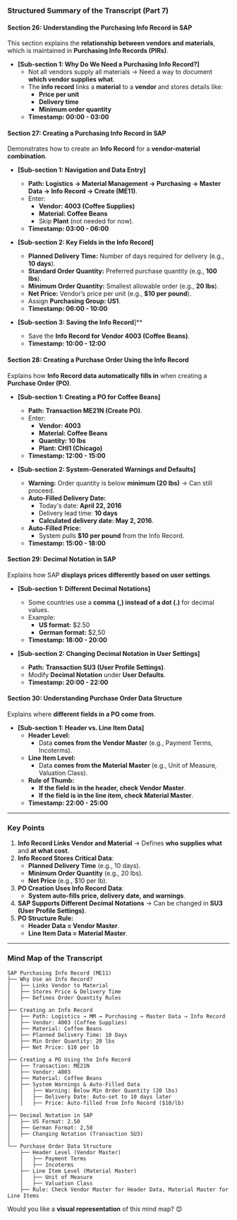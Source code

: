 ### **Structured Summary of the Transcript (Part 7)**  

#### **Section 26: Understanding the Purchasing Info Record in SAP**  
This section explains the **relationship between vendors and materials**, which is maintained in **Purchasing Info Records (PIRs)**.  

- **[Sub-section 1: Why Do We Need a Purchasing Info Record?]**  
  - Not all vendors supply all materials → Need a way to document **which vendor supplies what**.  
  - The **info record** links a **material** to a **vendor** and stores details like:  
    - **Price per unit**  
    - **Delivery time**  
    - **Minimum order quantity**  
  - **Timestamp: 00:00 - 03:00**  

#### **Section 27: Creating a Purchasing Info Record in SAP**  
Demonstrates how to create an **Info Record** for a **vendor-material combination**.  

- **[Sub-section 1: Navigation and Data Entry]**  
  - **Path:** **Logistics → Material Management → Purchasing → Master Data → Info Record → Create (ME11)**.  
  - Enter:  
    - **Vendor: 4003 (Coffee Supplies)**  
    - **Material: Coffee Beans**  
    - Skip **Plant** (not needed for now).  
  - **Timestamp: 03:00 - 06:00**  

- **[Sub-section 2: Key Fields in the Info Record]**  
  - **Planned Delivery Time:** Number of days required for delivery (e.g., **10 days**).  
  - **Standard Order Quantity:** Preferred purchase quantity (e.g., **100 lbs**).  
  - **Minimum Order Quantity:** Smallest allowable order (e.g., **20 lbs**).  
  - **Net Price:** Vendor’s price per unit (e.g., **$10 per pound**).  
  - Assign **Purchasing Group: US1**.  
  - **Timestamp: 06:00 - 10:00**  

- **[Sub-section 3: Saving the Info Record**]**  
  - Save the **Info Record for Vendor 4003 (Coffee Beans)**.  
  - **Timestamp: 10:00 - 12:00**  

#### **Section 28: Creating a Purchase Order Using the Info Record**  
Explains how **Info Record data automatically fills in** when creating a **Purchase Order (PO)**.  

- **[Sub-section 1: Creating a PO for Coffee Beans]**  
  - **Path:** **Transaction ME21N (Create PO)**.  
  - Enter:  
    - **Vendor: 4003**  
    - **Material: Coffee Beans**  
    - **Quantity: 10 lbs**  
    - **Plant: CHI1 (Chicago)**  
  - **Timestamp: 12:00 - 15:00**  

- **[Sub-section 2: System-Generated Warnings and Defaults]**  
  - **Warning:** Order quantity is below **minimum (20 lbs)** → Can still proceed.  
  - **Auto-Filled Delivery Date:**  
    - Today's date: **April 22, 2016**  
    - Delivery lead time: **10 days**  
    - **Calculated delivery date: May 2, 2016**.  
  - **Auto-Filled Price:**  
    - System pulls **$10 per pound** from the Info Record.  
  - **Timestamp: 15:00 - 18:00**  

#### **Section 29: Decimal Notation in SAP**  
Explains how SAP **displays prices differently based on user settings**.  

- **[Sub-section 1: Different Decimal Notations]**  
  - Some countries use a **comma (,) instead of a dot (.)** for decimal values.  
  - Example:  
    - **US format:** $2.50  
    - **German format:** $2,50  
  - **Timestamp: 18:00 - 20:00**  

- **[Sub-section 2: Changing Decimal Notation in User Settings]**  
  - **Path:** **Transaction SU3 (User Profile Settings)**.  
  - Modify **Decimal Notation** under **User Defaults**.  
  - **Timestamp: 20:00 - 22:00**  

#### **Section 30: Understanding Purchase Order Data Structure**  
Explains where **different fields in a PO come from**.  

- **[Sub-section 1: Header vs. Line Item Data]**  
  - **Header Level:**  
    - Data **comes from the Vendor Master** (e.g., Payment Terms, Incoterms).  
  - **Line Item Level:**  
    - Data **comes from the Material Master** (e.g., Unit of Measure, Valuation Class).  
  - **Rule of Thumb:**  
    - **If the field is in the header, check Vendor Master**.  
    - **If the field is in the line item, check Material Master**.  
  - **Timestamp: 22:00 - 25:00**  

---

### **Key Points**  
1. **Info Record Links Vendor and Material** → Defines **who supplies what** and **at what cost**.  
2. **Info Record Stores Critical Data**:  
   - **Planned Delivery Time** (e.g., 10 days).  
   - **Minimum Order Quantity** (e.g., 20 lbs).  
   - **Net Price** (e.g., $10 per lb).  
3. **PO Creation Uses Info Record Data**:  
   - **System auto-fills price, delivery date, and warnings**.  
4. **SAP Supports Different Decimal Notations** → Can be changed in **SU3 (User Profile Settings)**.  
5. **PO Structure Rule:**  
   - **Header Data = Vendor Master**.  
   - **Line Item Data = Material Master**.  

---

### **Mind Map of the Transcript**  
```plaintext
SAP Purchasing Info Record (ME11)
├── Why Use an Info Record?
│   ├── Links Vendor to Material
│   ├── Stores Price & Delivery Time
│   ├── Defines Order Quantity Rules
│
├── Creating an Info Record
│   ├── Path: Logistics → MM → Purchasing → Master Data → Info Record
│   ├── Vendor: 4003 (Coffee Supplies)
│   ├── Material: Coffee Beans
│   ├── Planned Delivery Time: 10 Days
│   ├── Min Order Quantity: 20 lbs
│   ├── Net Price: $10 per lb
│
├── Creating a PO Using the Info Record
│   ├── Transaction: ME21N
│   ├── Vendor: 4003
│   ├── Material: Coffee Beans
│   ├── System Warnings & Auto-Filled Data
│   │   ├── Warning: Below Min Order Quantity (20 lbs)
│   │   ├── Delivery Date: Auto-set to 10 days later
│   │   ├── Price: Auto-filled from Info Record ($10/lb)
│
├── Decimal Notation in SAP
│   ├── US Format: 2.50
│   ├── German Format: 2,50
│   ├── Changing Notation (Transaction SU3)
│
└── Purchase Order Data Structure
    ├── Header Level (Vendor Master)
    │   ├── Payment Terms
    │   ├── Incoterms
    ├── Line Item Level (Material Master)
    │   ├── Unit of Measure
    │   ├── Valuation Class
    ├── Rule: Check Vendor Master for Header Data, Material Master for Line Items
```

Would you like a **visual representation** of this mind map? 😊
